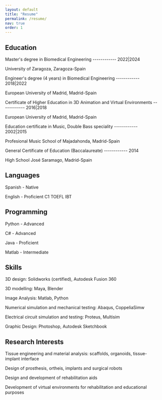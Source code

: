 ```yaml
---
layout: default
title: "Resume"
permalink: /resume/
nav: true
order: 1
---
```


<div class="home-section about-me">
  <h2>Education</h2>
  <p>Master's degree in Biomedical Engineering ------------ 2022|2024
  </p>
  <p>University of Zaragoza, Zaragoza-Spain</p>
  <p> </p>
  <p>Engineer's degree (4 years) in Biomedical Engineering ------------ 2018|2022
  </p>
  <p>European University of Madrid, Madrid-Spain</p>
  <p> </p>
  <p>Certificate of Higher Education in 3D Animation and Virtual Environments ------------ 2016|2018
  </p>
  <p>European University of Madrid, Madrid-Spain</p>
  <p> </p>
  <p>Education certificate in Music, Double Bass speciality ------------ 2002|2015
  </p>
  <p>Profesional Music School of Majadahonda, Madrid-Spain</p>
  <p> </p>
  <p>General Certificate of Education (Baccalaureate) ------------ 2014
  </p>
  <p>High School José Saramago, Madrid-Spain</p>
  <p> </p>
</div>

<div class="home-section about-me">
  <h2>Languages</h2>
  <p>Spanish - Native</p>
  <p>English - Proficient C1 TOEFL IBT</p>
</div>
<div class="home-section about-me">
  <h2>Programming</h2>
  <p>Python - Advanced</p>
  <p>C# - Advanced</p>
  <p>Java - Proficient</p>
  <p>Matlab - Intermediate</p>
</div>
<div class="home-section about-me">
  <h2>Skills</h2>
  <p>3D design: Solidworks (certified), Autodesk Fusion 360</p>
  <p>3D modelling: Maya, Blender</p>
  <p>Image Analysis: Matlab, Python</p>
  <p>Numerical simulation and mechanical testing: Abaqus, CoppeliaSimw</p>
  <p>Electrical circuit simulation and testing: Proteus, Multisim</p>
  <p>Graphic Design: Photoshop, Autodesk Sketchbook</p>
</div>
<div class="home-section about-me">
  <h2>Research Interests</h2>
  <p>Tissue engineering and material analysis: scaffolds, organoids, tissue-implant interface</p>
  <p>Design of prosthesis, ortheis, implants and surgical robots</p>
  <p>Design and development of rehabilitation aids</p>
  <p>Development of virtual environments for rehabilitation and educational purposes</p>
</div>
